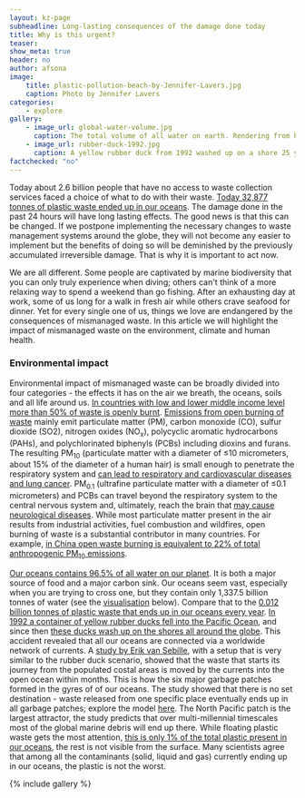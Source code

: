 ```yaml
---
layout: kz-page
subheadline: Long-lasting consequences of the damage done today
title: Why is this urgent?
teaser:
show_meta: true
header: no
author: afsona
image:
    title: plastic-pollution-beach-by-Jennifer-Lavers.jpg
    caption: Photo by Jennifer Lavers
categories:
    - explore
gallery:
    - image_url: global-water-volume.jpg
      caption: The total volume of all water on earth. Rendering from https://www.usgs.gov/media/images/all-earths-water-a-single-sphere
    - image_url: rubber-duck-1992.jpg
      caption: A yellow rubber duck from 1992 washed up on a shore 25 years later. Photo from https://www.thesun.co.uk/news/4963360/blue-planet-ii-28000-rubber-ducks-lost-sea-25-years-ago-still-washing-ashore/
factchecked: "no"
---
```


Today about 2.6 billion people that have no access to waste collection services faced a choice of what to do with their waste. 
[Today 32,877 tonnes of plastic waste ended up in our oceans][7]. 
The damage done in the past 24 hours will have long lasting effects. 
The good news is that this can be changed. 
If we postpone implementing the necessary changes to waste management systems around the globe, they will not become any easier to implement but the benefits of doing so will be deminished by the previously accumulated irreversible damage. 
That is why it is important to act now.


We are all different. 
Some people are captivated by marine biodiversity that you can only truly experience when diving; others can't think of a more relaxing way to spend a weekend than go fishing. 
After an exhausting day at work, some of us long for a walk in fresh air while others crave seafood for dinner. 
Yet for every single one of us, things we love are endangered by the consequences of mismanaged waste. 
In this article we will highlight the impact of mismanaged waste on the environment, climate and human health. 



### Environmental impact 

Environmental impact of mismanaged waste can be broadly divided into four categories - the effects it has on the air we breath, the oceans, soils and all life around us. 
[In countries with low and lower middle income level more than 50% of waste is openly burnt][1].
[Emissions from open burning of waste][3] mainly emit particulate matter (PM), carbon monoxide (CO), sulfur dioxide (SO2), nitrogen oxides (NO<sub>x</sub>), polycyclic aromatic hydrocarbons (PAHs), and polychlorinated biphenyls (PCBs) including dioxins and furans. 
The resulting PM<sub>10</sub> (particulate matter with a diameter of &le;10 micrometers, about 15% of the diameter of a human hair) is small enough to penetrate the respiratory system and [can lead to respiratory and cardiovascular diseases and lung cancer][2].
PM<sub>0.1</sub> (ultrafine particulate matter with a diameter of &le;0.1 micrometers) and PCBs can travel beyond the respiratory system to the central nervous system and, ultimately, reach the brain that [may cause neurological diseases][3].
While most particulate matter present in the air results from industrial activities, fuel combustion and wildfires, open burning of waste is a substantial contributor in many countries. 
For example, [in China open waste burning is equivalent to 22% of total anthropogenic PM<sub>10</sub> emissions][4].


[Our oceans contains 96.5% of all water on our planet][6]. 
It is both a major source of food and a major carbon sink. 
Our oceans seem vast, especially when you are trying to cross one, but they contain only 1,337.5 billion tonnes of water (see the [visualisation][8] below). 
Compare that to the [0.012 billion tonnes of plastic waste that ends up in our oceans every year][7].
[In 1992 a container of yellow rubber ducks fell into the Pacific Ocean][5], and since then [these ducks wash up on the shores all around the globe][8]. 
This accident revealed that all our oceans are connected via a worldwide network of currents. 
A [study by Erik van Sebille][9], with a setup that is very similar to the rubber duck scenario, showed that the waste that starts its journey from the populated costal areas is moved by the currents into the open ocean within months. 
This is how the six major garbage patches formed in the gyres of of our oceans. 
The study showed that there is no set destination - waste released from one specific place eventually ends up in all garbage patches; explore the model [here][10]. 
The North Pacific patch is the largest attractor, the study predicts that over multi-millennial timescales most of the global marine debris will end up there. 
While floating plastic waste gets the most attention, [this is only 1% of the total plastic present in our oceans][11], the rest is not visible from the surface. 
Many scientists agree that among all the contaminants (solid, liquid and gas) currently ending up in our oceans, the plastic is not the worst.


<!--

https://www.weforum.org/agenda/2018/01/our-oceans-are-in-crisis-heres-how-technology-could-save-them

ocean animals

Antarctic krill (Euphausia superba) are swarming, oceanic crustaceans, up to two inches long, and best known as prey for whales and penguins – but they have another important role. With their large size, high biomass and daily vertical migrations they transport and transform essential nutrients, stimulate primary productivity and influence the carbon sink. [https://www.nature.com/articles/s41467-019-12668-7]

sunlight, waves and bacteria break plastic into microplastic.
microplastics are ingested by animals of all sizes, from plankton to whales.




soil 
landfill/dumpsite/burried waste leachate
pollutants from waste burning
agriculture effects



in animals - causing choking, starvation and eventual death. Land animals, including cattle and goats, too.





### Resulting greenhouse gas emissions

- methane from landfills (and spectacular explosions)
- CO2 from open burning
- missed opportunity to reduce emissions from production by recycling instead

[The open burning of waste, whether at individual residences, businesses, or dump sites, is a large source of air pollutants. These emissions, however, are not included in many current emission inventories used for chemistry and climate modeling applications. Global emissions of CO2 from open waste burning are relatively small compared to total anthropogenic CO2; however, regional CO2 emissions, particularly in many developing countries in Asia and Africa, are substantial. ][4]


### Impact on human health

This is something we all have in common - desire to be healthy.


Impact on people
- immediate health impacts. The immediate health impacts also include diarrhoea-related diseases caused by direct contact with solid waste or by the consumption of contaminated food, soil or water.
- long term health impacts. the floods and insanitary conditions resulting from the uncollected waste blocking drains lead to up to 4% of diarrhoea-related mortality, which translates into 67,000 - 141,000 deaths a year.
- impact on kids not yet born
- also economic impacts (tourism, fishing)
- mosquito breeding grounds. uncollected waste also creates favorable conditions for the proliferation of mosquito-borne infections, such as dengue and malaria,

Numbers show that 22% of premature mortality in developing countries related to air pollution come from the practice of burning waste where collection is not set up. 

-->


[1]: https://datatopics.worldbank.org/what-a-waste/
[2]: https://www.euro.who.int/en/health-topics/environment-and-health/air-quality/publications/2013/health-effects-of-particulate-matter.-policy-implications-for-countries-in-eastern-europe,-caucasus-and-central-asia-2013
[3]: https://link.springer.com/article/10.1007/s40726-016-0039-z
[4]: https://pubs.acs.org/doi/abs/10.1021/es502250z
[5]: https://www.bbc.co.uk/programmes/articles/5r4gpxYrCv2KknmvP1Zcrn3/filming-rubber-ducks-in-the-big-blue
[6]: https://www.usgs.gov/media/images/all-earths-water-a-single-sphere
[7]: https://science.sciencemag.org/content/347/6223/768
[8]: /explore/why-is-this-urgent/#gallery
[9]: https://iopscience.iop.org/article/10.1088/1748-9326/7/4/044040
[10]: https://plasticadrift.org/
[11]: https://iopscience.iop.org/article/10.1088/1748-9326/10/12/124006

<a name="gallery"></a> 
{% include gallery %}